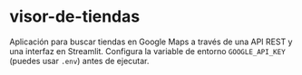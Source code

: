# visor-de-tiendas

Aplicación para buscar tiendas en Google Maps a través de una API REST y una interfaz en Streamlit.
Configura la variable de entorno `GOOGLE_API_KEY` (puedes usar `.env`) antes de ejecutar.

